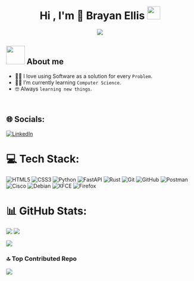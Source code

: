 <h1 align="center">Hi , I'm 👾 Brayan Ellis <img src="https://media.giphy.com/media/hvRJCLFzcasrR4ia7z/giphy.gif" width="35"></h1>

<p align="center">
  <a href="https://github.com/DenverCoder1/readme-typing-svg"><img src="https://readme-typing-svg.herokuapp.com?lines=Computer+Science+Student;Enthusiastic+Backend+Developer;Pixel%20Artits;Always%20learning%20new%20things&center=true&width=500&height=50"></a>
</p>

## <picture> <img src = "https://github.com/7oSkaaa/7oSkaaa/blob/main/Images/IDEs.gif?raw=true" width = 50px> </picture> About me
- :technologist: I love using Software as a solution for every `Problem`.
- :student: I’m currently learning `Computer Science`.
- :nerd_face: Always `learning new things`.
<br>

## 🌐 Socials:
[![LinkedIn](https://img.shields.io/badge/LinkedIn-%230077B5.svg?logo=linkedin&logoColor=white)](https://www.linkedin.com/in/bryanellisdev) 

# 💻 Tech Stack:
![HTML5](https://img.shields.io/badge/html5-%23E34F26.svg?style=flat&logo=html5&logoColor=white) ![CSS3](https://img.shields.io/badge/css3-%231572B6.svg?style=flat&logo=css3&logoColor=white) ![Python](https://img.shields.io/badge/python-3670A0?style=flat&logo=python&logoColor=ffdd54) ![FastAPI](https://img.shields.io/badge/FastAPI-005571?style=flat&logo=fastapi) ![Rust](https://img.shields.io/badge/rust-%23000000.svg?style=flat&logo=rust&logoColor=white) ![Git](https://img.shields.io/badge/git-%23F05033.svg?style=flat&logo=git&logoColor=white) ![GitHub](https://img.shields.io/badge/github-%23121011.svg?style=flat&logo=github&logoColor=white) ![Postman](https://img.shields.io/badge/Postman-FF6C37?style=flat&logo=postman&logoColor=white) ![Cisco](https://img.shields.io/badge/cisco-%23049fd9.svg?style=flat&logo=cisco&logoColor=black) ![Debian](https://img.shields.io/badge/Debian-D70A53?style=flat&logo=debian&logoColor=white) ![XFCE](https://img.shields.io/badge/XFCE-%232284F2.svg?style=flat&logo=xfce&logoColor=white) ![Firefox](https://img.shields.io/badge/Firefox-FF7139?style=flat&logo=Firefox-Browser&logoColor=white)

# 📊 GitHub Stats:
![](https://nirzak-streak-stats.vercel.app/?user=EllisDev99&theme=github_dark&hide_border=false)
![](https://github-readme-stats.vercel.app/api?username=EllisDev99&theme=github_dark&hide_border=false&include_all_commits=false&count_private=false)<div>
![](https://github-readme-stats.vercel.app/api/top-langs/?username=EllisDev99&theme=github_dark&hide_border=false&include_all_commits=false&count_private=false&layout=compact)


### 🔝 Top Contributed Repo
![](https://github-contributor-stats.vercel.app/api?username=EllisDev99&limit=5&theme=github_dark&combine_all_yearly_contributions=true)



<!-- Proudly created with GPRM ( https://gprm.itsvg.in ) -->
